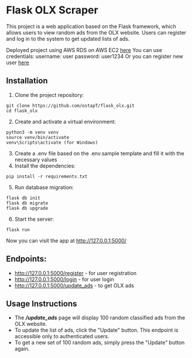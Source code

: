 # Flask OLX Scraper

This project is a web application based on the Flask framework, which allows users to view random ads from the OLX website. Users can register and log in to the system to get updated lists of ads.

Deployed project using AWS RDS on AWS EC2 [here](http://44.202.91.137:5000/update_ads)
You can use credentials:
username: user
password: user1234
Or you can register new user [here](http://44.202.91.137:5000/register)

## Installation
1. Clone the project repository:
```shell
git clone https://github.com/ostapT/flask_olx.git
cd flask_olx
```
2. Create and activate a virtual environment:
```shell
python3 -m venv venv
source venv/bin/activate
venv\Scripts\activate (for Windows)
```
3. Create a .env file based on the .env.sample template and fill it with the necessary values
4. Install the dependencies:
```shell
pip install -r requirements.txt
```
5. Run database migration:
```shell
flask db init
flask db migrate
flask db upgrade
```
6. Start the server:
```shell
flask run
```
Now you can visit the app at http://127.0.0.1:5000/

## Endpoints:
- http://127.0.0.1:5000/register - for user registration
- http://127.0.0.1:5000/login - for user login
- http://127.0.0.1:5000/update_ads - to get OLX ads

## Usage Instructions
- The _**/update_ads**_ page will display 100 random classified ads from the OLX website.
- To update the list of ads, click the "Update" button. This endpoint is accessible only to authenticated users.
- To get a new set of 100 random ads, simply press the "Update" button again.
